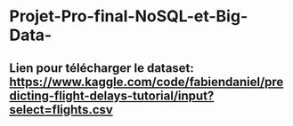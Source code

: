 # Projet-Pro-final-NoSQL-et-Big-Data-

## Lien pour télécharger le dataset: https://www.kaggle.com/code/fabiendaniel/predicting-flight-delays-tutorial/input?select=flights.csv
